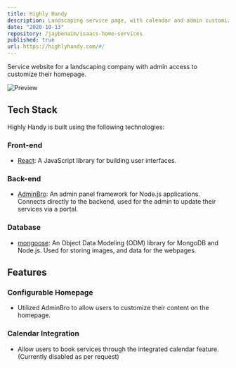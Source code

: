 ```yaml
---
title: Highly Handy
description: Landscaping service page, with calendar and admin customizations
date: "2020-10-13"
repository: /jaybenaim/isaacs-home-services
published: true
url: https://highlyhandy.com/#/
---
```


Service website for a landscaping company with admin access to customize their homepage.

![Preview](https://jaybenaim.github.io/new-portfolio/img/highly-handy.jpg)

## Tech Stack

Highly Handy is built using the following technologies:

### Front-end

- [React](https://reactjs.org/): A JavaScript library for building user interfaces.

### Back-end

- [AdminBro](https://adminbro.com/): An admin panel framework for Node.js applications. Connects directly to the backend, used for the admin to update their services via a portal.

### Database

- [mongoose](https://mongoosejs.com/): An Object Data Modeling (ODM) library for MongoDB and Node.js. Used for storing images, and data for the webpages.

## Features

### Configurable Homepage

- Utilized AdminBro to allow users to customize their content on the homepage.

### Calendar Integration

- Allow users to book services through the integrated calendar feature. (Currently disabled as per request)
